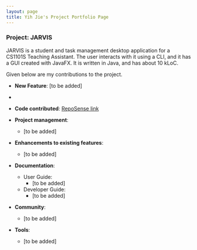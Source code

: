 ```yaml
---
layout: page
title: Yih Jie's Project Portfolio Page
---
```


### Project: JARVIS

JARVIS is a student and task management desktop application for a CS1101S Teaching Assistant. The user interacts with it using a CLI, and it has a GUI created with JavaFX. It is written in Java, and has about 10 kLoC.

Given below are my contributions to the project.

* **New Feature**: [to be added]
* 
* **Code contributed**: [RepoSense link](https://nus-cs2103-ay2223s1.github.io/tp-dashboard/?search=fongyj&breakdown=true)

* **Project management**:
  * [to be added]

* **Enhancements to existing features**:
  * [to be added]

* **Documentation**:
    * User Guide:
      * [to be added]
    * Developer Guide:
      * [to be added]

* **Community**:
  * [to be added]

* **Tools**:
  * [to be added]
